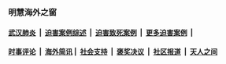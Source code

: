 
### 明慧海外之窗

####  [武汉肺炎](indexes/365.md?t=05300700) &nbsp;|&nbsp;  [迫害案例综述](indexes/328.md?t=05300700) &nbsp;|&nbsp; [迫害致死案例](indexes/277.md?t=05300700)  &nbsp;|&nbsp; [更多迫害案例](indexes/81.md?t=05300700)  &nbsp;|&nbsp; 
####  [时事评论](indexes/19.md?t=05300700) &nbsp;|&nbsp; [海外简讯](indexes/245.md?t=05300700)&nbsp;|&nbsp;  [社会支持](indexes/140.md?t=05300700) &nbsp;|&nbsp; [褒奖决议](indexes/282.md?t=05300700) &nbsp;|&nbsp; [社区报道](indexes/91.md?t=05300700)  &nbsp;|&nbsp; [天人之间](indexes/78.md?t=05300700) 

